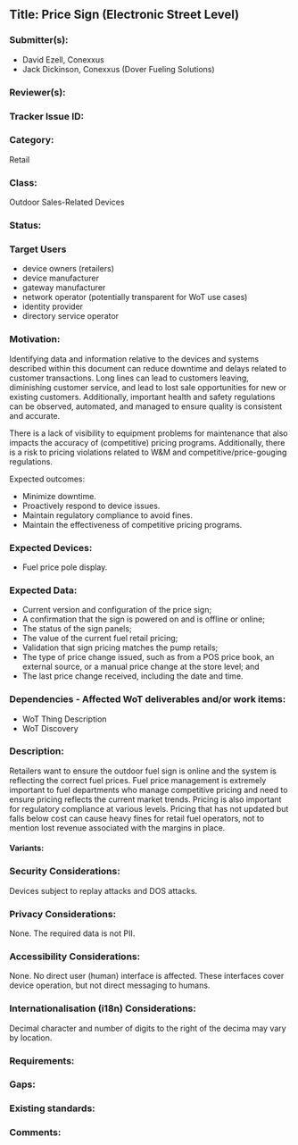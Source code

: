 ## Title: Price Sign (Electronic Street Level)

### Submitter(s): 

- David Ezell, Conexxus
- Jack Dickinson, Conexxus (Dover Fueling Solutions)

### Reviewer(s):

### Tracker Issue ID:

### Category:

Retail

### Class: 

Outdoor Sales-Related Devices

### Status: 

### Target Users
- device owners (retailers)
- device manufacturer
- gateway manufacturer
- network operator (potentially transparent for WoT use cases)
- identity provider
- directory service operator

### Motivation:

Identifying data and information relative to the devices and systems described within this document can reduce downtime and delays related to customer transactions.   Long lines can lead to customers leaving, diminishing customer service, and lead to lost sale opportunities for new or existing customers.  Additionally, important health and safety regulations can be observed, automated, and managed to ensure quality is consistent and accurate.

There is a lack of visibility to equipment problems for maintenance that also impacts the accuracy of (competitive) pricing programs.  Additionally, there is a risk to pricing violations related to W&M and competitive/price-gouging regulations.

Expected outcomes:

- Minimize downtime.
- Proactively respond to device issues.
- Maintain regulatory compliance to avoid fines.
- Maintain the effectiveness of competitive pricing programs.


### Expected Devices:

- Fuel price pole display.

### Expected Data:

- Current version and configuration of the price sign;
- A confirmation that the sign is powered on and is offline or online;
- The status of the sign panels;
- The value of the current fuel retail pricing;
- Validation that sign pricing matches the pump retails;
- The type of price change issued, such as from a POS price book, an external source, or a manual price change at the store level; and
- The last price change received, including the date and time.



### Dependencies - Affected WoT deliverables and/or work items:

- WoT Thing Description
- WoT Discovery

### Description:

Retailers want to ensure the outdoor fuel sign is online and the system is reflecting the correct fuel prices.  Fuel price management is extremely important to fuel departments who manage competitive pricing and need to ensure pricing reflects the current market trends.  Pricing is also important for regulatory compliance at various levels.  Pricing that has not updated but falls below cost can cause heavy fines for retail fuel operators, not to mention lost revenue associated with the margins in place.

#### Variants:

### Security Considerations:

Devices subject to replay attacks and DOS attacks.

### Privacy Considerations:

None. The required data is not PII.

### Accessibility Considerations:

None. No direct user (human) interface is affected. These interfaces cover device operation, but not direct messaging to humans.

### Internationalisation (i18n) Considerations:

Decimal character and number of digits to the right of the decima may vary by location.

### Requirements:

### Gaps:

### Existing standards:

### Comments:

